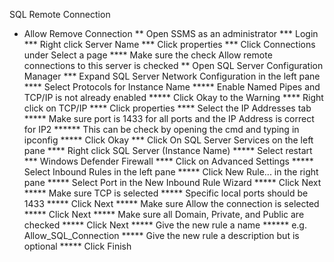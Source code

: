 SQL Remote Connection
* Allow Remove Connection
** Open SSMS as an administrator
*** Login
*** Right click Server Name
*** Click properties
*** Click Connections under Select a page
**** Make sure the check Allow remote connections to this server is checked
** Open SQL Server Configuration Manager
*** Expand SQL Server Network Configuration in the left pane
**** Select Protocols for Instance Name
***** Enable Named Pipes and TCP/IP is not already enabled
***** Click Okay to the Warning
**** Right click on TCP/IP
**** Click properties
**** Select the IP Addresses tab
***** Make sure port is 1433 for all ports and the IP Address is correct for IP2
****** This can be check by opening the cmd and typing in ipconfig
***** Click Okay
*** Click On SQL Server Services on the left pane
**** Right click SQL Server (Instance Name)
***** Select restart
*** Windows Defender Firewall
**** Click on Advanced Settings
***** Select Inbound Rules in the left pane
***** Click New Rule... in the right pane
***** Select Port in the New Inbound Rule Wizard
***** Click Next
***** Make sure TCP is selected
***** Specific local ports should be 1433
***** Click Next
***** Make sure Allow the connection is selected
***** Click Next
***** Make sure all Domain, Private, and Public are checked
***** Click Next
***** Give the new rule a name
****** e.g. Allow_SQL_Connection
***** Give the new rule a description but is optional
***** Click Finish
